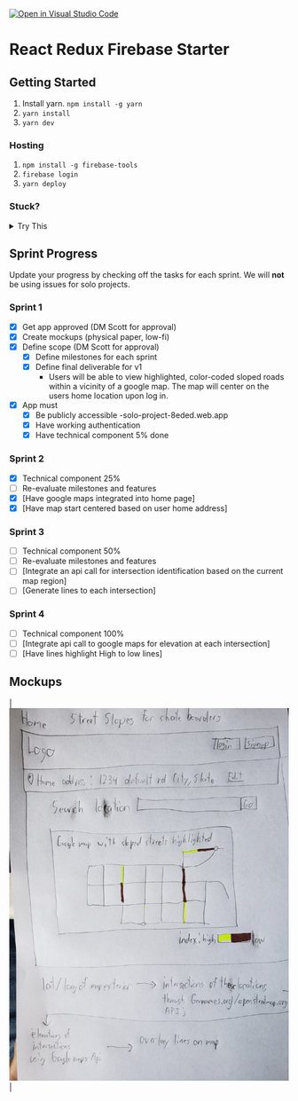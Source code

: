 [![Open in Visual Studio Code](https://classroom.github.com/assets/open-in-vscode-c66648af7eb3fe8bc4f294546bfd86ef473780cde1dea487d3c4ff354943c9ae.svg)](https://classroom.github.com/online_ide?assignment_repo_id=8037525&assignment_repo_type=AssignmentRepo)

# React Redux Firebase Starter

## Getting Started

1. Install yarn. `npm install -g yarn`
2. `yarn install`
3. `yarn dev`

### Hosting

1. `npm install -g firebase-tools`
2. `firebase login`
3. `yarn deploy`

### Stuck?

<details>
<summary>
Try This
</summary>

1. Navigate to: <https://console.firebase.google.com/> (make sure you are using the same account as you used for login)
1. Open your project, and navigate to 'Project Overview > Project settings'
1. Scroll down to 'Your apps' section and click on the web-app symbol (</>)
1. Follow the prompts and in the 2nd step, copy down the `const firebaseConfig` section as you will need it soon
1. Navigate to 'Build > Authentication', click 'Get started', and then follow the prompts to setup 'email/password' and 'Google' providers
1. Navigate to 'Build > Firestore Database', click 'Create database', and select 'Start in test mode'
1. Navigate to 'Build > Storage', click 'Get started', and select 'Start in test mode'
1. In the root folder, **copy** `env.local.example` and rename to `env.local` and open it
1. Enter the `authDomain`, `apiKey`, `projectId`, `storageBucket` into `env.local` to their respective variables
1. `yarn dev`
1. Once you can run locally, run `yarn deploy`

</details>

<!---
*** WHEN YOU ARE UP AND RUNNING, DELETE EVERYTHING ABOVE ME EXCEPT THE VERY TOP LINE. ***
*** RENAME THE TOP LINE WITH YOUR PROJECT NAME. ***
-->

## Sprint Progress

Update your progress by checking off the tasks for each sprint. We will **not** be using issues for solo projects.

### Sprint 1

- [x] Get app approved (DM Scott for approval)
- [x] Create mockups (physical paper, low-fi)
- [x] Define scope (DM Scott for approval)
  - [x] Define milestones for each sprint
  - [x] Define final deliverable for v1
    - Users will be able to view highlighted, color-coded sloped roads within a vicinity of a google map. The map will center on the users home location upon log in.
- [x] App must
  - [x] Be publicly accessible
        -solo-project-8eded.web.app
  - [x] Have working authentication
  - [x] Have technical component 5% done

### Sprint 2

- [x] Technical component 25%
- [ ] Re-evaluate milestones and features
- [x] [Have google maps integrated into home page]
- [x] [Have map start centered based on user home address]

### Sprint 3

- [ ] Technical component 50%
- [ ] Re-evaluate milestones and features
- [ ] [Integrate an api call for intersection identification based on the current map region]
- [ ] [Generate lines to each intersection]

### Sprint 4

- [ ] Technical component 100%
- [ ] [Integrate api call to google maps for elevation at each intersection]
- [ ] [Have lines highlight High to low lines]

## Mockups

| ![Skate Slope Mockup](src/images/SkateSlopeMockup.jpg) |
